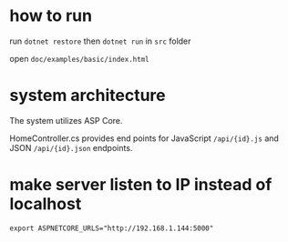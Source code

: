 # how to run
run `dotnet restore` then `dotnet run` in `src` folder

open `doc/examples/basic/index.html`

# system architecture
The system utilizes ASP Core. 

HomeController.cs provides end points for JavaScript `/api/{id}.js` and JSON `/api/{id}.json` endpoints.

# make server listen to IP instead of localhost
```
export ASPNETCORE_URLS="http://192.168.1.144:5000"
```

